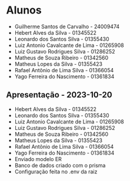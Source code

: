 # Alunos

* Guilherme Santos de Carvalho - 24009474
* Hebert Alves da Silva -   01345522
* Leonardo dos Santos Silva - 01355430
* Luiz Antonio Cavalcante de Lima - 01265908
* Luiz Gustavo Rodrigues Silva - 01286252
* Matheus de Souza Ribeiro - 01342560
* Matheus Lopes da Silva - 01355423
* Rafael Antônio de Lima Silva - 01366054
* Yago Ferreira do Nascimento - 01361834

## Apresentação - 2023-10-20

* Hebert Alves da Silva -   01345522
* Leonardo dos Santos Silva - 01355430
* Luiz Antonio Cavalcante de Lima - 01265908
* Luiz Gustavo Rodrigues Silva - 01286252
* Matheus de Souza Ribeiro - 01342560
* Matheus Lopes da Silva - 01355423
* Rafael Antônio de Lima Silva - 01366054
* Yago Ferreira do Nascimento - 01361834
* Enviado modelo ER
* Banco de dados criado com o prisma
* Configuração feita no .env da raiz
